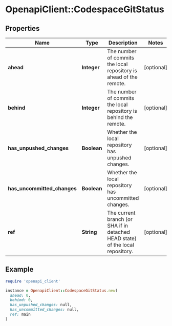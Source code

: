 # OpenapiClient::CodespaceGitStatus

## Properties

| Name | Type | Description | Notes |
| ---- | ---- | ----------- | ----- |
| **ahead** | **Integer** | The number of commits the local repository is ahead of the remote. | [optional] |
| **behind** | **Integer** | The number of commits the local repository is behind the remote. | [optional] |
| **has_unpushed_changes** | **Boolean** | Whether the local repository has unpushed changes. | [optional] |
| **has_uncommitted_changes** | **Boolean** | Whether the local repository has uncommitted changes. | [optional] |
| **ref** | **String** | The current branch (or SHA if in detached HEAD state) of the local repository. | [optional] |

## Example

```ruby
require 'openapi_client'

instance = OpenapiClient::CodespaceGitStatus.new(
  ahead: 0,
  behind: 0,
  has_unpushed_changes: null,
  has_uncommitted_changes: null,
  ref: main
)
```

